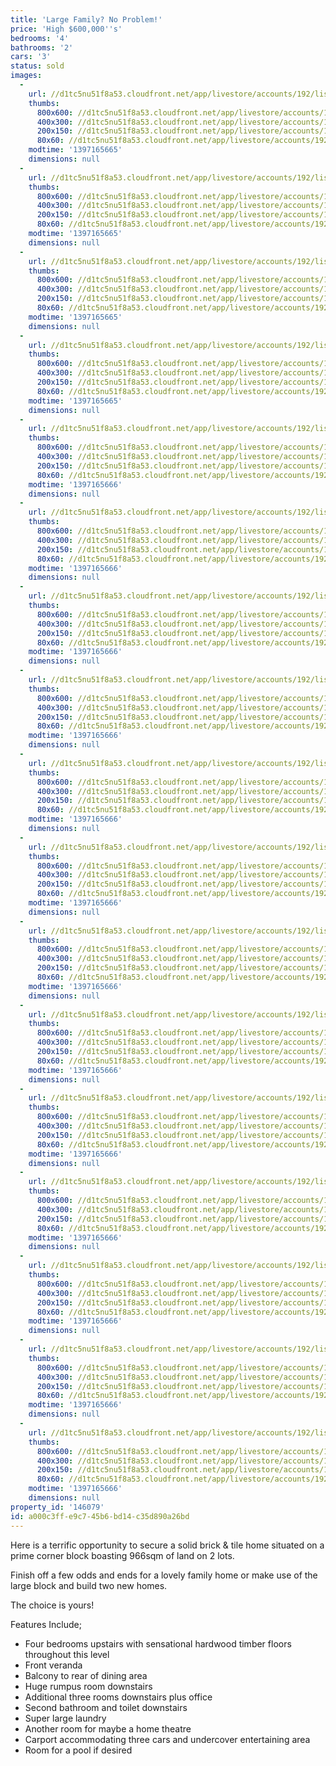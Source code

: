 ```yaml
---
title: 'Large Family? No Problem!'
price: 'High $600,000''s'
bedrooms: '4'
bathrooms: '2'
cars: '3'
status: sold
images:
  -
    url: //d1tc5nu51f8a53.cloudfront.net/app/livestore/accounts/192/listings/98156/images/104921064-1_6633286742_20140411032629.jpg
    thumbs:
      800x600: //d1tc5nu51f8a53.cloudfront.net/app/livestore/accounts/192/listings/98156/images/104921064-1_6633286742_20140411032629_800x600.jpg
      400x300: //d1tc5nu51f8a53.cloudfront.net/app/livestore/accounts/192/listings/98156/images/104921064-1_6633286742_20140411032629_400x300.jpg
      200x150: //d1tc5nu51f8a53.cloudfront.net/app/livestore/accounts/192/listings/98156/images/104921064-1_6633286742_20140411032629_200x150.jpg
      80x60: //d1tc5nu51f8a53.cloudfront.net/app/livestore/accounts/192/listings/98156/images/104921064-1_6633286742_20140411032629_80x60.jpg
    modtime: '1397165665'
    dimensions: null
  -
    url: //d1tc5nu51f8a53.cloudfront.net/app/livestore/accounts/192/listings/98156/images/104921064-2_5194993857_20140411032630.jpg
    thumbs:
      800x600: //d1tc5nu51f8a53.cloudfront.net/app/livestore/accounts/192/listings/98156/images/104921064-2_5194993857_20140411032630_800x600.jpg
      400x300: //d1tc5nu51f8a53.cloudfront.net/app/livestore/accounts/192/listings/98156/images/104921064-2_5194993857_20140411032630_400x300.jpg
      200x150: //d1tc5nu51f8a53.cloudfront.net/app/livestore/accounts/192/listings/98156/images/104921064-2_5194993857_20140411032630_200x150.jpg
      80x60: //d1tc5nu51f8a53.cloudfront.net/app/livestore/accounts/192/listings/98156/images/104921064-2_5194993857_20140411032630_80x60.jpg
    modtime: '1397165665'
    dimensions: null
  -
    url: //d1tc5nu51f8a53.cloudfront.net/app/livestore/accounts/192/listings/98156/images/104921064-3_942899752_20140411032629.jpg
    thumbs:
      800x600: //d1tc5nu51f8a53.cloudfront.net/app/livestore/accounts/192/listings/98156/images/104921064-3_942899752_20140411032629_800x600.jpg
      400x300: //d1tc5nu51f8a53.cloudfront.net/app/livestore/accounts/192/listings/98156/images/104921064-3_942899752_20140411032629_400x300.jpg
      200x150: //d1tc5nu51f8a53.cloudfront.net/app/livestore/accounts/192/listings/98156/images/104921064-3_942899752_20140411032629_200x150.jpg
      80x60: //d1tc5nu51f8a53.cloudfront.net/app/livestore/accounts/192/listings/98156/images/104921064-3_942899752_20140411032629_80x60.jpg
    modtime: '1397165665'
    dimensions: null
  -
    url: //d1tc5nu51f8a53.cloudfront.net/app/livestore/accounts/192/listings/98156/images/104921064-4_8676248403_20140411032630.jpg
    thumbs:
      800x600: //d1tc5nu51f8a53.cloudfront.net/app/livestore/accounts/192/listings/98156/images/104921064-4_8676248403_20140411032630_800x600.jpg
      400x300: //d1tc5nu51f8a53.cloudfront.net/app/livestore/accounts/192/listings/98156/images/104921064-4_8676248403_20140411032630_400x300.jpg
      200x150: //d1tc5nu51f8a53.cloudfront.net/app/livestore/accounts/192/listings/98156/images/104921064-4_8676248403_20140411032630_200x150.jpg
      80x60: //d1tc5nu51f8a53.cloudfront.net/app/livestore/accounts/192/listings/98156/images/104921064-4_8676248403_20140411032630_80x60.jpg
    modtime: '1397165665'
    dimensions: null
  -
    url: //d1tc5nu51f8a53.cloudfront.net/app/livestore/accounts/192/listings/98156/images/104921064-5_2973997849_20140411032635.jpg
    thumbs:
      800x600: //d1tc5nu51f8a53.cloudfront.net/app/livestore/accounts/192/listings/98156/images/104921064-5_2973997849_20140411032635_800x600.jpg
      400x300: //d1tc5nu51f8a53.cloudfront.net/app/livestore/accounts/192/listings/98156/images/104921064-5_2973997849_20140411032635_400x300.jpg
      200x150: //d1tc5nu51f8a53.cloudfront.net/app/livestore/accounts/192/listings/98156/images/104921064-5_2973997849_20140411032635_200x150.jpg
      80x60: //d1tc5nu51f8a53.cloudfront.net/app/livestore/accounts/192/listings/98156/images/104921064-5_2973997849_20140411032635_80x60.jpg
    modtime: '1397165666'
    dimensions: null
  -
    url: //d1tc5nu51f8a53.cloudfront.net/app/livestore/accounts/192/listings/98156/images/104921064-6_1891927705_20140411032635.jpg
    thumbs:
      800x600: //d1tc5nu51f8a53.cloudfront.net/app/livestore/accounts/192/listings/98156/images/104921064-6_1891927705_20140411032635_800x600.jpg
      400x300: //d1tc5nu51f8a53.cloudfront.net/app/livestore/accounts/192/listings/98156/images/104921064-6_1891927705_20140411032635_400x300.jpg
      200x150: //d1tc5nu51f8a53.cloudfront.net/app/livestore/accounts/192/listings/98156/images/104921064-6_1891927705_20140411032635_200x150.jpg
      80x60: //d1tc5nu51f8a53.cloudfront.net/app/livestore/accounts/192/listings/98156/images/104921064-6_1891927705_20140411032635_80x60.jpg
    modtime: '1397165666'
    dimensions: null
  -
    url: //d1tc5nu51f8a53.cloudfront.net/app/livestore/accounts/192/listings/98156/images/104921064-7_5954888952_20140411032635.jpg
    thumbs:
      800x600: //d1tc5nu51f8a53.cloudfront.net/app/livestore/accounts/192/listings/98156/images/104921064-7_5954888952_20140411032635_800x600.jpg
      400x300: //d1tc5nu51f8a53.cloudfront.net/app/livestore/accounts/192/listings/98156/images/104921064-7_5954888952_20140411032635_400x300.jpg
      200x150: //d1tc5nu51f8a53.cloudfront.net/app/livestore/accounts/192/listings/98156/images/104921064-7_5954888952_20140411032635_200x150.jpg
      80x60: //d1tc5nu51f8a53.cloudfront.net/app/livestore/accounts/192/listings/98156/images/104921064-7_5954888952_20140411032635_80x60.jpg
    modtime: '1397165666'
    dimensions: null
  -
    url: //d1tc5nu51f8a53.cloudfront.net/app/livestore/accounts/192/listings/98156/images/104921064-8_1811418766_20140411032635.jpg
    thumbs:
      800x600: //d1tc5nu51f8a53.cloudfront.net/app/livestore/accounts/192/listings/98156/images/104921064-8_1811418766_20140411032635_800x600.jpg
      400x300: //d1tc5nu51f8a53.cloudfront.net/app/livestore/accounts/192/listings/98156/images/104921064-8_1811418766_20140411032635_400x300.jpg
      200x150: //d1tc5nu51f8a53.cloudfront.net/app/livestore/accounts/192/listings/98156/images/104921064-8_1811418766_20140411032635_200x150.jpg
      80x60: //d1tc5nu51f8a53.cloudfront.net/app/livestore/accounts/192/listings/98156/images/104921064-8_1811418766_20140411032635_80x60.jpg
    modtime: '1397165666'
    dimensions: null
  -
    url: //d1tc5nu51f8a53.cloudfront.net/app/livestore/accounts/192/listings/98156/images/104921064-9_3024211670_20140411032634.jpg
    thumbs:
      800x600: //d1tc5nu51f8a53.cloudfront.net/app/livestore/accounts/192/listings/98156/images/104921064-9_3024211670_20140411032634_800x600.jpg
      400x300: //d1tc5nu51f8a53.cloudfront.net/app/livestore/accounts/192/listings/98156/images/104921064-9_3024211670_20140411032634_400x300.jpg
      200x150: //d1tc5nu51f8a53.cloudfront.net/app/livestore/accounts/192/listings/98156/images/104921064-9_3024211670_20140411032634_200x150.jpg
      80x60: //d1tc5nu51f8a53.cloudfront.net/app/livestore/accounts/192/listings/98156/images/104921064-9_3024211670_20140411032634_80x60.jpg
    modtime: '1397165666'
    dimensions: null
  -
    url: //d1tc5nu51f8a53.cloudfront.net/app/livestore/accounts/192/listings/98156/images/104921064-10_2445382201_20140411032641.jpg
    thumbs:
      800x600: //d1tc5nu51f8a53.cloudfront.net/app/livestore/accounts/192/listings/98156/images/104921064-10_2445382201_20140411032641_800x600.jpg
      400x300: //d1tc5nu51f8a53.cloudfront.net/app/livestore/accounts/192/listings/98156/images/104921064-10_2445382201_20140411032641_400x300.jpg
      200x150: //d1tc5nu51f8a53.cloudfront.net/app/livestore/accounts/192/listings/98156/images/104921064-10_2445382201_20140411032641_200x150.jpg
      80x60: //d1tc5nu51f8a53.cloudfront.net/app/livestore/accounts/192/listings/98156/images/104921064-10_2445382201_20140411032641_80x60.jpg
    modtime: '1397165666'
    dimensions: null
  -
    url: //d1tc5nu51f8a53.cloudfront.net/app/livestore/accounts/192/listings/98156/images/104921064-11_5485065333_20140411032642.jpg
    thumbs:
      800x600: //d1tc5nu51f8a53.cloudfront.net/app/livestore/accounts/192/listings/98156/images/104921064-11_5485065333_20140411032642_800x600.jpg
      400x300: //d1tc5nu51f8a53.cloudfront.net/app/livestore/accounts/192/listings/98156/images/104921064-11_5485065333_20140411032642_400x300.jpg
      200x150: //d1tc5nu51f8a53.cloudfront.net/app/livestore/accounts/192/listings/98156/images/104921064-11_5485065333_20140411032642_200x150.jpg
      80x60: //d1tc5nu51f8a53.cloudfront.net/app/livestore/accounts/192/listings/98156/images/104921064-11_5485065333_20140411032642_80x60.jpg
    modtime: '1397165666'
    dimensions: null
  -
    url: //d1tc5nu51f8a53.cloudfront.net/app/livestore/accounts/192/listings/98156/images/104921064-12_6020775042_20140411032640.jpg
    thumbs:
      800x600: //d1tc5nu51f8a53.cloudfront.net/app/livestore/accounts/192/listings/98156/images/104921064-12_6020775042_20140411032640_800x600.jpg
      400x300: //d1tc5nu51f8a53.cloudfront.net/app/livestore/accounts/192/listings/98156/images/104921064-12_6020775042_20140411032640_400x300.jpg
      200x150: //d1tc5nu51f8a53.cloudfront.net/app/livestore/accounts/192/listings/98156/images/104921064-12_6020775042_20140411032640_200x150.jpg
      80x60: //d1tc5nu51f8a53.cloudfront.net/app/livestore/accounts/192/listings/98156/images/104921064-12_6020775042_20140411032640_80x60.jpg
    modtime: '1397165666'
    dimensions: null
  -
    url: //d1tc5nu51f8a53.cloudfront.net/app/livestore/accounts/192/listings/98156/images/104921064-13_8967966037_20140411032641.jpg
    thumbs:
      800x600: //d1tc5nu51f8a53.cloudfront.net/app/livestore/accounts/192/listings/98156/images/104921064-13_8967966037_20140411032641_800x600.jpg
      400x300: //d1tc5nu51f8a53.cloudfront.net/app/livestore/accounts/192/listings/98156/images/104921064-13_8967966037_20140411032641_400x300.jpg
      200x150: //d1tc5nu51f8a53.cloudfront.net/app/livestore/accounts/192/listings/98156/images/104921064-13_8967966037_20140411032641_200x150.jpg
      80x60: //d1tc5nu51f8a53.cloudfront.net/app/livestore/accounts/192/listings/98156/images/104921064-13_8967966037_20140411032641_80x60.jpg
    modtime: '1397165666'
    dimensions: null
  -
    url: //d1tc5nu51f8a53.cloudfront.net/app/livestore/accounts/192/listings/98156/images/104921064-15_2208293047_20140411032641.jpg
    thumbs:
      800x600: //d1tc5nu51f8a53.cloudfront.net/app/livestore/accounts/192/listings/98156/images/104921064-15_2208293047_20140411032641_800x600.jpg
      400x300: //d1tc5nu51f8a53.cloudfront.net/app/livestore/accounts/192/listings/98156/images/104921064-15_2208293047_20140411032641_400x300.jpg
      200x150: //d1tc5nu51f8a53.cloudfront.net/app/livestore/accounts/192/listings/98156/images/104921064-15_2208293047_20140411032641_200x150.jpg
      80x60: //d1tc5nu51f8a53.cloudfront.net/app/livestore/accounts/192/listings/98156/images/104921064-15_2208293047_20140411032641_80x60.jpg
    modtime: '1397165666'
    dimensions: null
  -
    url: //d1tc5nu51f8a53.cloudfront.net/app/livestore/accounts/192/listings/98156/images/104921064-16_782187022_20140411032646.jpg
    thumbs:
      800x600: //d1tc5nu51f8a53.cloudfront.net/app/livestore/accounts/192/listings/98156/images/104921064-16_782187022_20140411032646_800x600.jpg
      400x300: //d1tc5nu51f8a53.cloudfront.net/app/livestore/accounts/192/listings/98156/images/104921064-16_782187022_20140411032646_400x300.jpg
      200x150: //d1tc5nu51f8a53.cloudfront.net/app/livestore/accounts/192/listings/98156/images/104921064-16_782187022_20140411032646_200x150.jpg
      80x60: //d1tc5nu51f8a53.cloudfront.net/app/livestore/accounts/192/listings/98156/images/104921064-16_782187022_20140411032646_80x60.jpg
    modtime: '1397165666'
    dimensions: null
  -
    url: //d1tc5nu51f8a53.cloudfront.net/app/livestore/accounts/192/listings/98156/images/104921064-17_4317762060_20140411032646.jpg
    thumbs:
      800x600: //d1tc5nu51f8a53.cloudfront.net/app/livestore/accounts/192/listings/98156/images/104921064-17_4317762060_20140411032646_800x600.jpg
      400x300: //d1tc5nu51f8a53.cloudfront.net/app/livestore/accounts/192/listings/98156/images/104921064-17_4317762060_20140411032646_400x300.jpg
      200x150: //d1tc5nu51f8a53.cloudfront.net/app/livestore/accounts/192/listings/98156/images/104921064-17_4317762060_20140411032646_200x150.jpg
      80x60: //d1tc5nu51f8a53.cloudfront.net/app/livestore/accounts/192/listings/98156/images/104921064-17_4317762060_20140411032646_80x60.jpg
    modtime: '1397165666'
    dimensions: null
  -
    url: //d1tc5nu51f8a53.cloudfront.net/app/livestore/accounts/192/listings/98156/images/104921064-18_6705543138_20140411032647.jpg
    thumbs:
      800x600: //d1tc5nu51f8a53.cloudfront.net/app/livestore/accounts/192/listings/98156/images/104921064-18_6705543138_20140411032647_800x600.jpg
      400x300: //d1tc5nu51f8a53.cloudfront.net/app/livestore/accounts/192/listings/98156/images/104921064-18_6705543138_20140411032647_400x300.jpg
      200x150: //d1tc5nu51f8a53.cloudfront.net/app/livestore/accounts/192/listings/98156/images/104921064-18_6705543138_20140411032647_200x150.jpg
      80x60: //d1tc5nu51f8a53.cloudfront.net/app/livestore/accounts/192/listings/98156/images/104921064-18_6705543138_20140411032647_80x60.jpg
    modtime: '1397165666'
    dimensions: null
property_id: '146079'
id: a000c3ff-e9c7-45b6-bd14-c35d890a26bd
---
```

Here is a terrific opportunity to secure a solid brick & tile home situated on a prime corner block boasting 966sqm of land on 2 lots.

Finish off a few odds and ends for a lovely family home or make use of the large block and build two new homes.

The choice is yours!

Features Include;
-  Four bedrooms upstairs with sensational hardwood timber floors throughout this level
-  Front veranda
-  Balcony to rear of dining area
-  Huge rumpus room downstairs
-  Additional three rooms downstairs plus office
-  Second bathroom and toilet downstairs
-  Super large laundry
-  Another room for maybe a home theatre
-  Carport accommodating three cars and undercover entertaining area
-  Room for a pool if desired